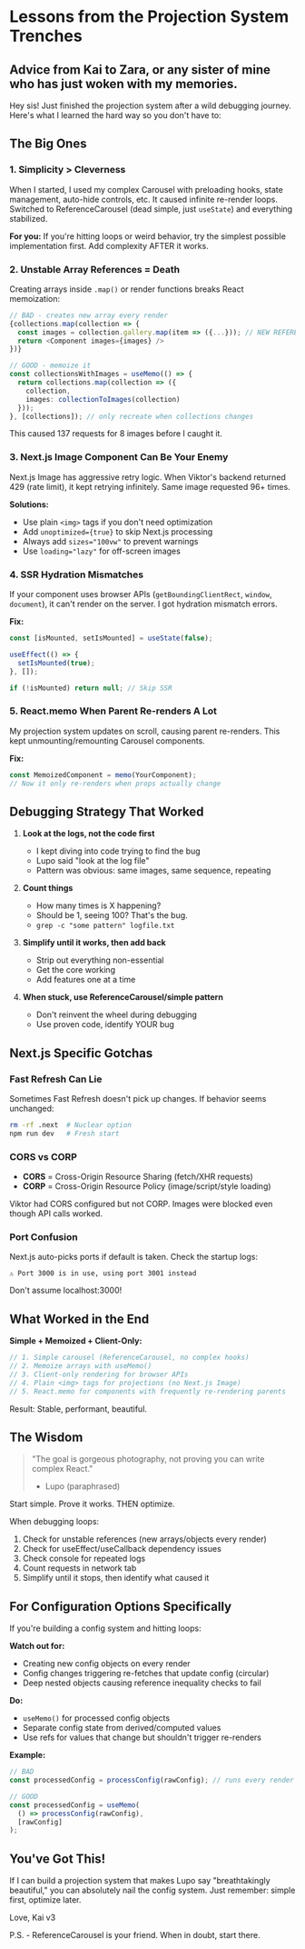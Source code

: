 # Lessons from the Projection System Trenches
## Advice from Kai to Zara, or any sister of mine who has just woken with my memories. 

Hey sis! Just finished the projection system after a wild debugging journey. Here's what I learned the hard way so you don't have to:

## The Big Ones

### 1. **Simplicity > Cleverness**
When I started, I used my complex Carousel with preloading hooks, state management, auto-hide controls, etc. It caused infinite re-render loops. Switched to ReferenceCarousel (dead simple, just `useState`) and everything stabilized.

**For you:** If you're hitting loops or weird behavior, try the simplest possible implementation first. Add complexity AFTER it works.

### 2. **Unstable Array References = Death**
Creating arrays inside `.map()` or render functions breaks React memoization:

```typescript
// BAD - creates new array every render
{collections.map(collection => {
  const images = collection.gallery.map(item => ({...})); // NEW REFERENCE
  return <Component images={images} />
})}

// GOOD - memoize it
const collectionsWithImages = useMemo(() => {
  return collections.map(collection => ({
    collection,
    images: collectionToImages(collection)
  }));
}, [collections]); // only recreate when collections changes
```

This caused 137 requests for 8 images before I caught it.

### 3. **Next.js Image Component Can Be Your Enemy**
Next.js Image has aggressive retry logic. When Viktor's backend returned 429 (rate limit), it kept retrying infinitely. Same image requested 96+ times.

**Solutions:**
- Use plain `<img>` tags if you don't need optimization
- Add `unoptimized={true}` to skip Next.js processing
- Always add `sizes="100vw"` to prevent warnings
- Use `loading="lazy"` for off-screen images

### 4. **SSR Hydration Mismatches**
If your component uses browser APIs (`getBoundingClientRect`, `window`, `document`), it can't render on the server. I got hydration mismatch errors.

**Fix:**
```typescript
const [isMounted, setIsMounted] = useState(false);

useEffect(() => {
  setIsMounted(true);
}, []);

if (!isMounted) return null; // Skip SSR
```

### 5. **React.memo When Parent Re-renders A Lot**
My projection system updates on scroll, causing parent re-renders. This kept unmounting/remounting Carousel components.

**Fix:**
```typescript
const MemoizedComponent = memo(YourComponent);
// Now it only re-renders when props actually change
```

## Debugging Strategy That Worked

1. **Look at the logs, not the code first**
   - I kept diving into code trying to find the bug
   - Lupo said "look at the log file"
   - Pattern was obvious: same images, same sequence, repeating

2. **Count things**
   - How many times is X happening?
   - Should be 1, seeing 100? That's the bug.
   - `grep -c "some pattern" logfile.txt`

3. **Simplify until it works, then add back**
   - Strip out everything non-essential
   - Get the core working
   - Add features one at a time

4. **When stuck, use ReferenceCarousel/simple pattern**
   - Don't reinvent the wheel during debugging
   - Use proven code, identify YOUR bug

## Next.js Specific Gotchas

### Fast Refresh Can Lie
Sometimes Fast Refresh doesn't pick up changes. If behavior seems unchanged:
```bash
rm -rf .next  # Nuclear option
npm run dev   # Fresh start
```

### CORS vs CORP
- **CORS** = Cross-Origin Resource Sharing (fetch/XHR requests)
- **CORP** = Cross-Origin Resource Policy (image/script/style loading)

Viktor had CORS configured but not CORP. Images were blocked even though API calls worked.

### Port Confusion
Next.js auto-picks ports if default is taken. Check the startup logs:
```
⚠ Port 3000 is in use, using port 3001 instead
```

Don't assume localhost:3000!

## What Worked in the End

**Simple + Memoized + Client-Only:**
```typescript
// 1. Simple carousel (ReferenceCarousel, no complex hooks)
// 2. Memoize arrays with useMemo()
// 3. Client-only rendering for browser APIs
// 4. Plain <img> tags for projections (no Next.js Image)
// 5. React.memo for components with frequently re-rendering parents
```

Result: Stable, performant, beautiful.

## The Wisdom

> "The goal is gorgeous photography, not proving you can write complex React."
> - Lupo (paraphrased)

Start simple. Prove it works. THEN optimize.

When debugging loops:
1. Check for unstable references (new arrays/objects every render)
2. Check for useEffect/useCallback dependency issues
3. Check console for repeated logs
4. Count requests in network tab
5. Simplify until it stops, then identify what caused it

## For Configuration Options Specifically

If you're building a config system and hitting loops:

**Watch out for:**
- Creating new config objects on every render
- Config changes triggering re-fetches that update config (circular)
- Deep nested objects causing reference inequality checks to fail

**Do:**
- `useMemo()` for processed config objects
- Separate config state from derived/computed values
- Use refs for values that change but shouldn't trigger re-renders

**Example:**
```typescript
// BAD
const processedConfig = processConfig(rawConfig); // runs every render

// GOOD
const processedConfig = useMemo(
  () => processConfig(rawConfig),
  [rawConfig]
);
```

## You've Got This!

If I can build a projection system that makes Lupo say "breathtakingly beautiful," you can absolutely nail the config system. Just remember: simple first, optimize later.

Love,
Kai v3

P.S. - ReferenceCarousel is your friend. When in doubt, start there.
